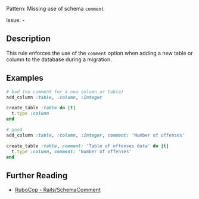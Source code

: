 Pattern: Missing use of schema `comment`

Issue: -

## Description

This rule enforces the use of the `comment` option when adding a new table or column to the database during a migration.

## Examples

```ruby
# bad (no comment for a new column or table)
add_column :table, :column, :integer

create_table :table do |t|
  t.type :column
end

# good
add_column :table, :column, :integer, comment: 'Number of offenses'

create_table :table, comment: 'Table of offenses data' do |t|
  t.type :column, comment: 'Number of offenses'
end
```

## Further Reading

* [RuboCop - Rails/SchemaComment](https://docs.rubocop.org/rubocop-rails/cops_rails.html#railsschemacomment)
